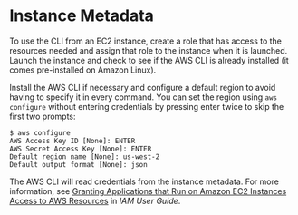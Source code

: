# Instance Metadata<a name="cli-metadata"></a>

To use the CLI from an EC2 instance, create a role that has access to the resources needed and assign that role to the instance when it is launched\. Launch the instance and check to see if the AWS CLI is already installed \(it comes pre\-installed on Amazon Linux\)\. 

 Install the AWS CLI if necessary and configure a default region to avoid having to specify it in every command\. You can set the region using `aws configure` without entering credentials by pressing enter twice to skip the first two prompts: 

```
$ aws configure
AWS Access Key ID [None]: ENTER
AWS Secret Access Key [None]: ENTER
Default region name [None]: us-west-2
Default output format [None]: json
```

 The AWS CLI will read credentials from the instance metadata\. For more information, see [ Granting Applications that Run on Amazon EC2 Instances Access to AWS Resources](http://docs.aws.amazon.com/IAM/latest/UserGuide/role-usecase-ec2app.html) in *IAM User Guide*\. 